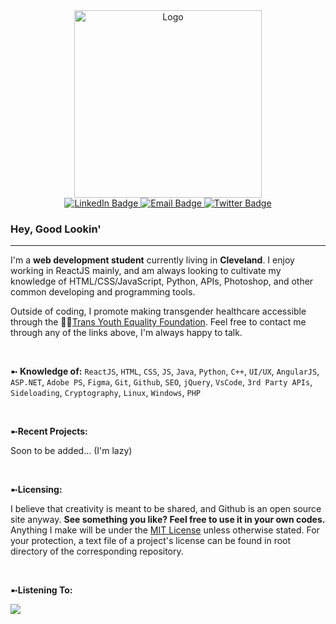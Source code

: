 <div id="header" align="center">
  <img src="https://media.giphy.com/media/v1.Y2lkPTc5MGI3NjExam51aGRwcGV0eXBvOHhlOWZocTVqcmYwajU2MW5oeHVicTg2bDZmciZlcD12MV9pbnRlcm5hbF9naWZfYnlfaWQmY3Q9cw/oNvQAvLqCBhyssXfmb/giphy.gif" width="300" alt="Logo"/>
</div>

<div id="badges" align="center">
  <a href="https://www.linkedin.com/in/colton-fannin">
    <img src="https://img.shields.io/badge/LinkedIn-blue?style=for-the-badge&logo=linkedin&logoColor=white" alt="LinkedIn Badge"/>
  </a>
  <a href="mailto:colton.fannin@outlook.com">
    <img src="https://img.shields.io/badge/Email-red?style=for-the-badge&logo=gmail&logoColor=white" alt="Email Badge"/>
  </a>
  <a href="https://twitter.com/Cole71735681370">
    <img src="https://img.shields.io/badge/Twitter-blue?style=for-the-badge&logo=twitter&logoColor=white" alt="Twitter Badge"/>
  </a>
</div>

<h3>Hey, Good Lookin'</h3>

<hr>

<section>
<p>
  I'm a <b>web development student</b> currently living in <b>Cleveland</b>. I enjoy working in ReactJS mainly, and am always looking to cultivate my knowledge of HTML/CSS/JavaScript, Python, APIs, Photoshop, and other common developing and programming tools. 
</p>
<p>
  Outside of coding, I promote making transgender healthcare accessible through the 🏳️‍⚧️<a href="http://www.transyouthequality.org/">Trans Youth Equality Foundation</a>. Feel free to contact me through any of the links above, I'm always happy to talk.
</p>
</section>

<br>
<p>
  ➼<b> Knowledge of:</b> <code>ReactJS</code>, <code>HTML</code>, <code>CSS</code>, <code>JS</code>, <code>Java</code>, <code>Python</code>, <code>C++</code>, <code>UI/UX</code>, <code>AngularJS</code>, <code>ASP.NET</code>, <code>Adobe PS</code>, <code>Figma</code>, <code>Git</code>, <code>Github</code>, <code>SEO</code>, <code>jQuery</code>, <code>VsCode</code>, <code>3rd Party APIs</code>, <code>Sideloading</code>, <code>Cryptography</code>, <code>Linux</code>, <code>Windows</code>, <code>PHP</code>
</p>

<br>
<p>
  ➼<b>Recent Projects:</b>
  <p>
    Soon to be added... (I'm lazy)
  </p>
</p>

<br>
<p>
➼<b>Licensing:</b>
  <p>
    I believe that creativity is meant to be shared, and Github is an open source site anyway. <b>See something you like? Feel free to use it in your own codes.</b> Anything I make will be under the <a href="https://choosealicense.com/licenses/mit/">MIT License</a> unless otherwise stated. For your protection, a text file of a project's license can be found in root directory of the corresponding repository.
  </p>
</p>

<br>
<p>
  ➼<b>Listening To:</b>
</p>
<img src="https://spotify-github-profile.vercel.app/api/view.svg?uid=31uqmatvkighk2ytabsz25veomne&redirect=true][https://spotify-github-profile.vercel.app/api/view.svg?uid=31uqmatvkighk2ytabsz25veomne&cover_image=true&theme=natemoo-re&show_offline=false&background_color=121212&interchange=true&bar_color=53b14f&bar_color_cover=false"/>

